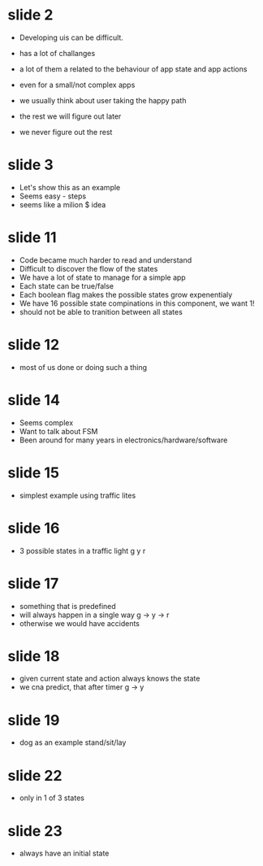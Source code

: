 # slide 2
- Developing uis can be difficult.
- has a lot of challanges
- a lot of them a related to the behaviour of app state and app actions
- even for a small/not complex apps

- we usually think about user taking the happy path
- the rest we will figure out later
- we never figure out the rest

# slide 3
- Let's show this as an example
- Seems easy - steps
- seems like a milion $ idea

# slide 11
- Code became much harder to read and understand
- Difficult to discover the flow of the states
- We have a lot of state to manage for a simple app
- Each state can be true/false
- Each boolean flag makes the possible states grow expenentialy
- We have 16 possible state compinations in this component, we want 1!
- should not be able to tranition between all states

# slide 12
- most of us done or doing such a thing

# slide 14
- Seems complex
- Want to talk about FSM
- Been around for many years in electronics/hardware/software

# slide 15
- simplest example using traffic lites

# slide 16
- 3 possible states in a traffic light g y r

# slide 17
- something that is predefined
- will always happen in a single way g -> y -> r
- otherwise we would have accidents

# slide 18
- given current state and action always knows the state
- we cna predict, that after timer g -> y

# slide 19
- dog as an example stand/sit/lay 

# slide 22
- only in 1 of 3 states

# slide 23
- always have an initial state
